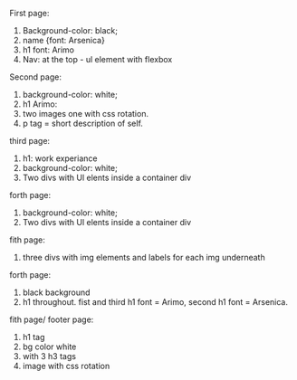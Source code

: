 First page:

1. Background-color: black;
2. name {font: Arsenica}
3. h1 font: Arimo
4. Nav: at the top - ul element with flexbox


Second page:

1. background-color: white;
2. h1 Arimo:
3. two images one with css rotation.
4. p tag = short description of self. <article>

third page:

1. h1: work experiance
2. background-color: white;
3. Two divs with Ul elents inside a container div <div>

forth page: 

1. background-color: white;
2. Two divs with Ul elents inside a container div <div>

fith page:

1. three divs with img elements and labels for each img underneath

forth page: 

1. black background
2. h1 throughout. fist and third h1 font = Arimo, second h1 font =  Arsenica.


fith page/ footer page:

1. h1 tag
2. bg color white
3. <Article> with 3 h3 tags 
4. image with css rotation
